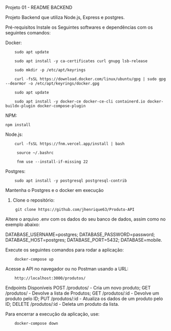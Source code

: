 Projeto 01 - README BACKEND

Projeto Backend que utiliza Node.js, Express e postgres.

Pré-requisitos
Instale os Seguintes softwares e dependências com os seguintes comandos:

Docker: 

        sudo apt update
        
        sudo apt install -y ca-certificates curl gnupg lsb-release
        
        sudo mkdir -p /etc/apt/keyrings
        
        curl -fsSL https://download.docker.com/linux/ubuntu/gpg | sudo gpg --dearmor -o /etc/apt/keyrings/docker.gpg
        
        sudo apt update
        
        sudo apt install -y docker-ce docker-ce-cli containerd.io docker-buildx-plugin docker-compose-plugin

NPM: 

    npm install

Node.js: 

        curl -fsSL https://fnm.vercel.app/install | bash
         
         source ~/.bashrc
         
         fnm use --install-if-missing 22

Postgres: 

        sudo apt install -y postgresql postgresql-contrib

Mantenha o Postgres e o docker em execução

1. Clone o repositório:
        
        git clone https://github.com/jhenrique63/Produto-API


Altere o arquivo .env com os dados do seu banco de dados, assim como no exemplo abaixo:

DATABASE_USERNAME=postgres;
DATABASE_PASSWORD=password;
DATABASE_HOST=postgres;
DATABASE_PORT=5432;
DATABASE=mobile.

Execute os seguintes comandos para rodar a aplicação:

        docker-compose up 



Acesse a API no navegador ou no Postman usando a URL:

        http://localhost:3000/produtos/


Endpoints Disponíveis
POST /produtos/ - Cria um novo produto;
GET /produtos/ - Devolve a lista de Produtos;
GET /produtos/:id - Devolve um produto pelo ID;
PUT /produtos/:id - Atualiza os dados de um produto pelo ID;
DELETE /produtos/:id -  Deleta um produto da lista.


Para encerrar a execução da aplicação, use:

        docker-compose down 
